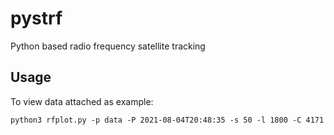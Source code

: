 # pystrf
Python based radio frequency satellite tracking


## Usage

To view data attached as example:

```
python3 rfplot.py -p data -P 2021-08-04T20:48:35 -s 50 -l 1800 -C 4171
```
